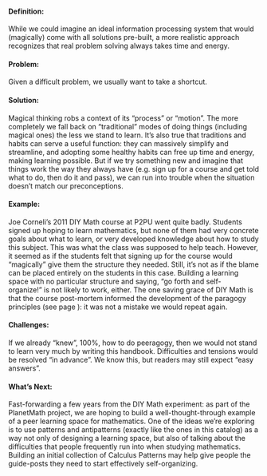 #### Definition:

While we could imagine an ideal information processing system that would
(magically) come with all solutions pre-built, a more realistic approach
recognizes that real problem solving always takes time and energy.

#### Problem:

Given a difficult problem, we usually want to take a shortcut.

#### Solution:

Magical thinking robs a context of its “process” or “motion”. The more
completely we fall back on “traditional” modes of doing things
(including magical ones) the less we stand to learn. It’s also true that
traditions and habits can serve a useful function: they can massively
simplify and streamline, and adopting some healthy habits can free up
time and energy, making learning possible. But if we try something new
and imagine that things work the way they always have (e.g. sign up for
a course and get told what to do, then do it and pass), we can run into
trouble when the situation doesn’t match our preconceptions.

#### Example:

Joe Corneli’s 2011 DIY Math course at P2PU went quite badly. Students
signed up hoping to learn mathematics, but none of them had very
concrete goals about what to learn, or very developed knowledge about
how to study this subject. This was what the class was supposed to help
teach. However, it seemed as if the students felt that signing up for
the course would “magically” give them the structure they needed. Still,
it’s not as if the blame can be placed entirely on the students in this
case. Building a learning space with no particular structure and saying,
“go forth and self-organize!” is not likely to work, either. The one
saving grace of DIY Math is that the course post-mortem informed the
development of the paragogy principles (see page ): it was not a mistake
we would repeat again.

#### Challenges:

If we already “knew”, 100%, how to do peeragogy, then we would not stand
to learn very much by writing this handbook. Difficulties and tensions
would be resolved “in advance”. We know this, but readers may still
expect “easy answers”.

#### What’s Next:

Fast-forwarding a few years from the DIY Math experiment: as part of the
PlanetMath project, we are hoping to build a well-thought-through
example of a peer learning space for mathematics. One of the ideas we’re
exploring is to use patterns and antipatterns (exactly like the ones in
this catalog) as a way not only of designing a learning space, but also
of talking about the difficulties that people frequently run into when
studying mathematics. Building an initial collection of Calculus
Patterns may help give people the guide-posts they need to start
effectively self-organizing.

